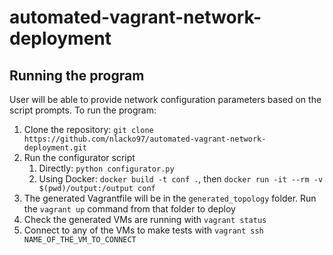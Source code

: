 # automated-vagrant-network-deployment

## Running the program
User will be able to provide network configuration parameters based on the script prompts.
To run the program:
1. Clone the repository: `git clone https://github.com/nlacko97/automated-vagrant-network-deployment.git`
2. Run the configurator script
    1. Directly: `python configurator.py`
    2. Using Docker: `docker build -t conf .`, then `docker run -it --rm -v $(pwd)/output:/output conf`
3. The generated Vagrantfile will be in the `generated_topology` folder. Run the `vagrant up` command from that folder to deploy 
4. Check the generated VMs are running with `vagrant status` 
5. Connect to any of the VMs to make tests with `vagrant ssh NAME_OF_THE_VM_TO_CONNECT`
 